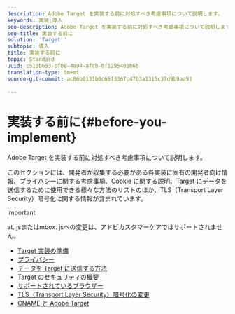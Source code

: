 ```yaml
---
description: Adobe Target を実装する前に対処すべき考慮事項について説明します。
keywords: 実装;導入
seo-description: Adobe Target を実装する前に対処すべき考慮事項について説明します。
seo-title: 実装する前に
solution: 'Target '
subtopic: 導入
title: 実装する前に
topic: Standard
uuid: c513b653-bf0e-4a94-afcb-0f1295401b6b
translation-type: tm+mt
source-git-commit: ac86b0131b0c65f3367c47b3a1315c37d9b9aa93

---
```



# 実装する前に{#before-you-implement}

Adobe Target を実装する前に対処すべき考慮事項について説明します。

このセクションには、開発者が収集する必要がある各実装に固有の開発者向け情報、プライバシーに関する考慮事項、Cookie に関する説明、Target にデータを送信するために使用できる様々な方法のリストのほか、TLS（Transport Layer Security）暗号化に関する情報が含まれています。

>[!IMPORTANT]
>
>at. jsまたはmbox. jsへの変更は、アドビカスタマーケアではサポートされません。

- [Target 実装の準備](prepare-to-implement-target.md)
- [プライバシー](c-privacy/privacy.md)
- [データを Target に送信する方法](c-methods-to-get-data-into-target/methods-to-get-data-into-target.md)
- [Target のセキュリティの概要](target-security-overview.md)
- [サポートされているブラウザー](supported-browsers.md)
- [TLS（Transport Layer Security）暗号化の変更](tls-transport-layer-security-encryption.md)
- [CNAME と Adobe Target](implement-cname-support-in-target.md)